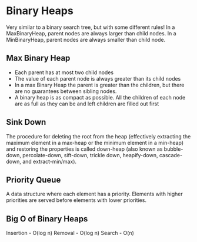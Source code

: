 # Binary Heaps

Very similar to a binary search tree, but with some different rules!
In a MaxBinaryHeap, parent nodes are always larger than child nodes.
In a MinBinaryHeap, parent nodes are always smaller than child node.

## Max Binary Heap

* Each parent has at most two child nodes
* The value of each parent node is always greater than its child nodes
* In a max Binary Heap the parent is greater than the children, but there are no guarantees between sibling nodes.
* A binary heap is as compact as possible. All the children of each node are as full as they can be and left children are filled out first

## Sink Down

The procedure for deleting the root from the heap (effectively extracting the maximum element in a max-heap or the minimum element in a min-heap) and restoring the properties is called down-heap (also known as bubble-down, percolate-down, sift-down, trickle down, heapify-down, cascade-down, and extract-min/max).

## Priority Queue

A data structure where each element has a priority. Elements with higher priorities are served before elements with lower priorities.

## Big O of Binary Heaps

Insertion - O(log n)
Removal - O(log n)
Search - O(n)
